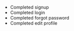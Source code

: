 <!-- 
This markdown file documents the tasks that have been completed in the project. 
The tasks include:
- Signup
- Login
- Forgot Password
- Edit Profile
-->
- Completed signup
- Completed login
- Completed forgot password
- Completed edit profile
